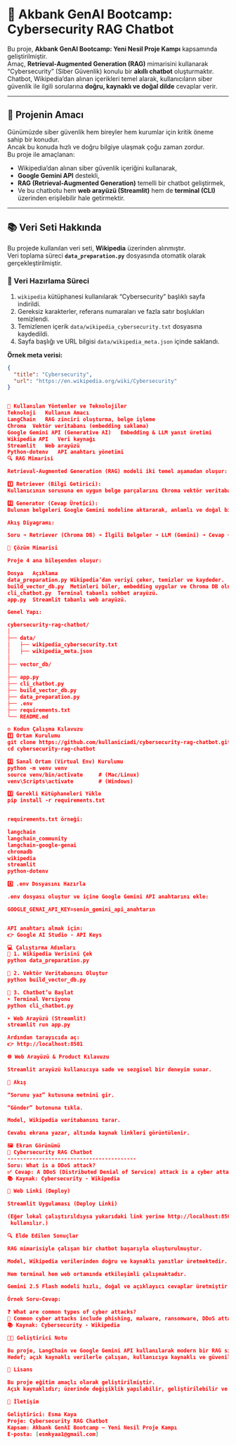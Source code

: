 # 🚀 Akbank GenAI Bootcamp: Cybersecurity RAG Chatbot

Bu proje, **Akbank GenAI Bootcamp: Yeni Nesil Proje Kampı** kapsamında geliştirilmiştir.  
Amaç, **Retrieval-Augmented Generation (RAG)** mimarisini kullanarak “Cybersecurity” (Siber Güvenlik) konulu bir **akıllı chatbot** oluşturmaktır.  
Chatbot, Wikipedia’dan alınan içerikleri temel alarak, kullanıcıların siber güvenlik ile ilgili sorularına **doğru, kaynaklı ve doğal dilde** cevaplar verir.  

---

## 🎯 Projenin Amacı

Günümüzde siber güvenlik hem bireyler hem kurumlar için kritik öneme sahip bir konudur.  
Ancak bu konuda hızlı ve doğru bilgiye ulaşmak çoğu zaman zordur.  
Bu proje ile amaçlanan:  
- Wikipedia’dan alınan siber güvenlik içeriğini kullanarak,  
- **Google Gemini API** destekli,  
- **RAG (Retrieval-Augmented Generation)** temelli bir chatbot geliştirmek,  
- Ve bu chatbotu hem **web arayüzü (Streamlit)** hem de **terminal (CLI)** üzerinden erişilebilir hale getirmektir.

---

## 📚 Veri Seti Hakkında

Bu projede kullanılan veri seti, **Wikipedia** üzerinden alınmıştır.  
Veri toplama süreci **`data_preparation.py`** dosyasında otomatik olarak gerçekleştirilmiştir.

### 📄 Veri Hazırlama Süreci
1. `wikipedia` kütüphanesi kullanılarak “Cybersecurity” başlıklı sayfa indirildi.  
2. Gereksiz karakterler, referans numaraları ve fazla satır boşlukları temizlendi.  
3. Temizlenen içerik `data/wikipedia_cybersecurity.txt` dosyasına kaydedildi.  
4. Sayfa başlığı ve URL bilgisi `data/wikipedia_meta.json` içinde saklandı.  

**Örnek meta verisi:**
```json
{
  "title": "Cybersecurity",
  "url": "https://en.wikipedia.org/wiki/Cybersecurity"
}


🧠 Kullanılan Yöntemler ve Teknolojiler
Teknoloji	Kullanım Amacı
LangChain	RAG zinciri oluşturma, belge işleme
Chroma	Vektör veritabanı (embedding saklama)
Google Gemini API (Generative AI)	Embedding & LLM yanıt üretimi
Wikipedia API	Veri kaynağı
Streamlit	Web arayüzü
Python-dotenv	API anahtarı yönetimi
🔍 RAG Mimarisi

Retrieval-Augmented Generation (RAG) modeli iki temel aşamadan oluşur:

1️⃣ Retriever (Bilgi Getirici):
Kullanıcının sorusuna en uygun belge parçalarını Chroma vektör veritabanı içinden bulur.

2️⃣ Generator (Cevap Üretici):
Bulunan belgeleri Google Gemini modeline aktararak, anlamlı ve doğal bir cevap üretir.

Akış Diyagramı:

Soru ➜ Retriever (Chroma DB) ➜ İlgili Belgeler ➜ LLM (Gemini) ➜ Cevap + Kaynak

🧩 Çözüm Mimarisi

Proje 4 ana bileşenden oluşur:

Dosya	Açıklama
data_preparation.py	Wikipedia’dan veriyi çeker, temizler ve kaydeder.
build_vector_db.py	Metinleri böler, embedding uygular ve Chroma DB oluşturur.
cli_chatbot.py	Terminal tabanlı sohbet arayüzü.
app.py	Streamlit tabanlı web arayüzü.

Genel Yapı:

cybersecurity-rag-chatbot/
│
├── data/
│   ├── wikipedia_cybersecurity.txt
│   ├── wikipedia_meta.json
│
├── vector_db/
│
├── app.py
├── cli_chatbot.py
├── build_vector_db.py
├── data_preparation.py
├── .env
├── requirements.txt
└── README.md

⚙️ Kodun Çalışma Kılavuzu
1️⃣ Ortam Kurulumu
git clone https://github.com/kullaniciadi/cybersecurity-rag-chatbot.git
cd cybersecurity-rag-chatbot

2️⃣ Sanal Ortam (Virtual Env) Kurulumu
python -m venv venv
source venv/bin/activate     # (Mac/Linux)
venv\Scripts\activate        # (Windows)

3️⃣ Gerekli Kütüphaneleri Yükle
pip install -r requirements.txt


requirements.txt örneği:

langchain
langchain_community
langchain-google-genai
chromadb
wikipedia
streamlit
python-dotenv

4️⃣ .env Dosyasını Hazırla

.env dosyası oluştur ve içine Google Gemini API anahtarını ekle:

GOOGLE_GENAI_API_KEY=senin_gemini_api_anahtarın


API anahtarı almak için:
👉 Google AI Studio - API Keys

💻 Çalıştırma Adımları
🔹 1. Wikipedia Verisini Çek
python data_preparation.py

🔹 2. Vektör Veritabanını Oluştur
python build_vector_db.py

🔹 3. Chatbot’u Başlat
➤ Terminal Versiyonu
python cli_chatbot.py

➤ Web Arayüzü (Streamlit)
streamlit run app.py

Ardından tarayıcıda aç:
👉 http://localhost:8501

🌐 Web Arayüzü & Product Kılavuzu

Streamlit arayüzü kullanıcıya sade ve sezgisel bir deneyim sunar.

🧭 Akış

“Sorunu yaz” kutusuna metnini gir.

“Gönder” butonuna tıkla.

Model, Wikipedia veritabanını tarar.

Cevabı ekrana yazar, altında kaynak linkleri görüntülenir.

🖼️ Ekran Görünümü
🤖 Cybersecurity RAG Chatbot
-----------------------------------------
Soru: What is a DDoS attack?
✅ Cevap: A DDoS (Distributed Denial of Service) attack is a cyber attack ...
📚 Kaynak: Cybersecurity - Wikipedia

🧾 Web Linki (Deploy)

Streamlit Uygulaması (Deploy Linki)

(Eğer lokal çalıştırıldıysa yukarıdaki link yerine http://localhost:8501
 kullanılır.)

🔍 Elde Edilen Sonuçlar

RAG mimarisiyle çalışan bir chatbot başarıyla oluşturulmuştur.

Model, Wikipedia verilerinden doğru ve kaynaklı yanıtlar üretmektedir.

Hem terminal hem web ortamında etkileşimli çalışmaktadır.

Gemini 2.5 Flash modeli hızlı, doğal ve açıklayıcı cevaplar üretmiştir.

Örnek Soru-Cevap:

❓ What are common types of cyber attacks?
💬 Common cyber attacks include phishing, malware, ransomware, DDoS attacks, and man-in-the-middle attacks.
📚 Kaynak: Cybersecurity - Wikipedia

🧑‍💻 Geliştirici Notu

Bu proje, LangChain ve Google Gemini API kullanılarak modern bir RAG sisteminin sıfırdan nasıl kurulabileceğini göstermektedir.
Hedef; açık kaynaklı verilerle çalışan, kullanıcıya kaynaklı ve güvenilir yanıtlar sunan bir yapay zekâ chatbotu geliştirmektir.

🏁 Lisans

Bu proje eğitim amaçlı olarak geliştirilmiştir.
Açık kaynaklıdır; üzerinde değişiklik yapılabilir, geliştirilebilir ve paylaşılabilir.

📎 İletişim

Geliştirici: Esma Kaya
Proje: Cybersecurity RAG Chatbot
Kapsam: Akbank GenAI Bootcamp – Yeni Nesil Proje Kampı
E-posta: [esmkyaa1@gmail.com]
